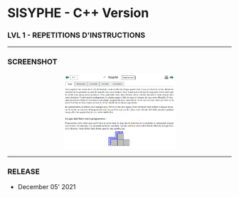 # SISYPHE - C++ Version
### LVL 1 - REPETITIONS D'INSTRUCTIONS

---
### **SCREENSHOT**

<div align="center">
    <img
        src="https://github.com/Ayckinn/CPP/blob/main/FRANCE_IOI/LEVEL_01/2_Repetition_instructions/05_sisyphe/todo.png"
        alt="DEMO"
        style="width:50%">
</div>

---
### **RELEASE**

- December 05' 2021